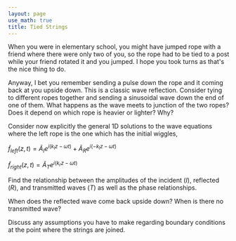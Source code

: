 ```yaml
---
layout: page
use_math: true
title: Tied Strings
---
```


When you were in elementary school, you might have jumped rope with a friend where there were only two of you, so the rope had to be tied to a post while your friend rotated it and you jumped. I hope you took turns as that's the nice thing to do.

Anyway, I bet you remember sending a pulse down the rope and it coming back at you upside down. This is a classic wave reflection. Consider tying to different ropes together and sending a sinusoidal wave down the end of one of them. What happens as the wave meets to junction of the two ropes? Does it depend on which rope is heavier or lighter? Why?

Consider now explicitly the general 1D solutions to the wave equations where the left rope is the one which has the initial wiggles,

$\tilde{f}_{left}(z,t) = \tilde{A}_Ie^{i(k_lz-\omega t)} + \tilde{A}_Re^{i(-k_lz-\omega t)}$

$\tilde{f}_{right}(z,t) = \tilde{A}_Te^{i(k_rz-\omega t)}$

Find the relationship between the amplitudes of the incident ($I$), reflected ($R$), and transmitted waves ($T$) as well as the phase relationships.

When does the reflected wave come back upside down? When is there no transmitted wave?

Discuss any assumptions you have to make regarding boundary conditions at the point where the strings are joined.
